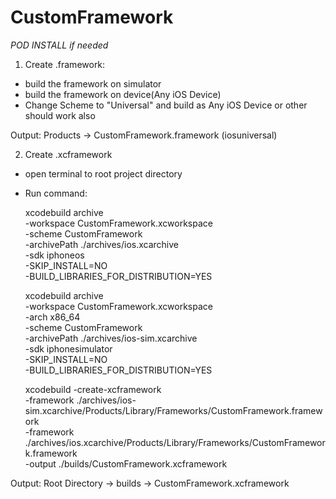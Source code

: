 # CustomFramework

*POD INSTALL if needed*



1. Create .framework:
  - build the framework on simulator
  - build the framework on device(Any iOS Device)
  - Change Scheme to "Universal" and build as Any iOS Device or other should work also
  
Output: Products -> CustomFramework.framework (iosuniversal)

2. Create .xcframework
  - open terminal to root project directory
  - Run command:
    
    xcodebuild archive \
    -workspace CustomFramework.xcworkspace \
    -scheme CustomFramework \
    -archivePath ./archives/ios.xcarchive \
    -sdk iphoneos \
    -SKIP_INSTALL=NO \
    -BUILD_LIBRARIES_FOR_DISTRIBUTION=YES 

    xcodebuild archive \
    -workspace CustomFramework.xcworkspace \
    -arch x86_64 \
    -scheme CustomFramework \
    -archivePath ./archives/ios-sim.xcarchive \
    -sdk iphonesimulator \
    -SKIP_INSTALL=NO \
    -BUILD_LIBRARIES_FOR_DISTRIBUTION=YES 

    xcodebuild -create-xcframework \
    -framework ./archives/ios-sim.xcarchive/Products/Library/Frameworks/CustomFramework.framework \
    -framework ./archives/ios.xcarchive/Products/Library/Frameworks/CustomFramework.framework \
    -output ./builds/CustomFramework.xcframework
 
 Output: Root Directory -> builds -> CustomFramework.xcframework
 
 
 
 
 
